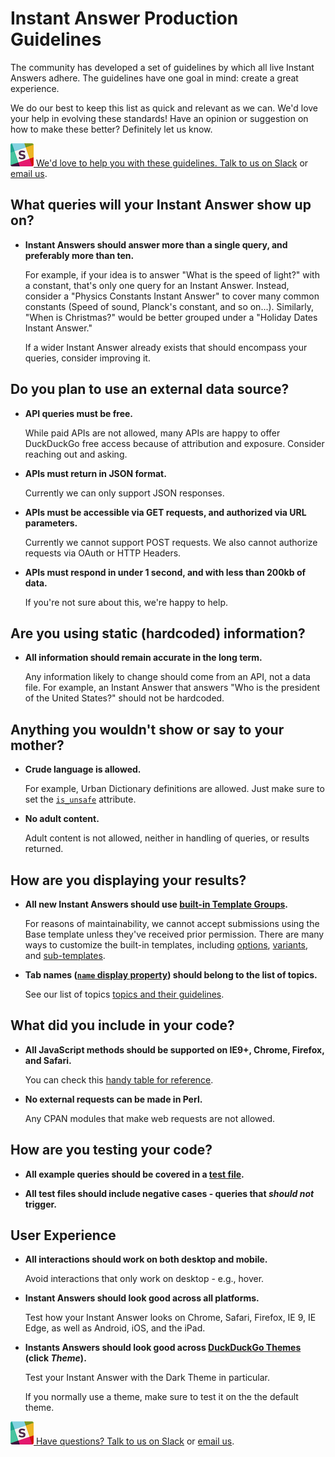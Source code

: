 # Instant Answer Production Guidelines

The community has developed a set of guidelines by which all live Instant Answers adhere. The guidelines have one goal in mind: create a great experience.

We do our best to keep this list as quick and relevant as we can. We'd love your help in evolving these standards! Have an opinion or suggestion on how to make these better? Definitely let us know.

[![slack](/duckduckhack/assets/slack.png) We'd love to help you with these guidelines. Talk to us on Slack](mailto:QuackSlack@duckduckgo.com?subject=AddMe) or [email us](mailto:open@duckduckgo.com).

## What queries will your Instant Answer show up on?

- **Instant Answers should answer more than a single query, and preferably more than ten.**

	For example, if your idea is to answer "What is the speed of light?" with a constant, that's only one query for an Instant Answer. Instead, consider a "Physics Constants Instant Answer" to cover many common constants (Speed of sound, Planck's constant, and so on...). Similarly, "When is Christmas?" would be better grouped under a "Holiday Dates Instant Answer."
	
	If a wider Instant Answer already exists that should encompass your queries, consider improving it.

## Do you plan to use an external data source?

- **API queries must be free.**

	While paid APIs are not allowed, many APIs are happy to offer DuckDuckGo free access because of attribution and exposure. Consider reaching out and asking.
	
- **APIs must return in JSON format.**

	Currently we can only support JSON responses.
	
- **APIs must be accessible via GET requests, and authorized via URL parameters.**

	Currently we cannot support POST requests. We also cannot authorize requests via OAuth or HTTP Headers.
	
- **APIs must respond in under 1 second, and with less than 200kb of data.**

	If you're not sure about this, we're happy to help.

## Are you using static (hardcoded) information?

- **All information should remain accurate in the long term.**

	Any information likely to change should come from an API, not a data file. For example, an Instant Answer that answers "Who is the president of the United States?" should not be hardcoded.
	
## Anything you wouldn't show or say to your mother?

- **Crude language is allowed.**

	For example, Urban Dictionary definitions are allowed. Just make sure to set the [`is_unsafe`](/duckduckhack/backend-reference/spice-attributes.html#spice-isunsafe) attribute.

- **No adult content.**

	Adult content is not allowed, neither in handling of queries, or results returned.
	
## How are you displaying your results?

- **All new Instant Answers should use [built-in Template Groups](/duckduckhack/frontend-reference/templates-overview.html).**

	For reasons of maintainability, we cannot accept submissions using the Base template unless they've received prior permission. There are many ways to customize the built-in templates, including [options](/duckduckhack/frontend-reference/display-reference.html), [variants](/duckduckhack/frontend-reference/variants-reference.html), and [sub-templates](/duckduckhack/frontend-reference/subtemplates.html).
	
- **Tab names ([`name` display property](/duckduckhack/frontend-reference/display-reference.html#name-string-required)) should belong to the list of topics.**

	See our list of topics [topics and their guidelines](/duckduckhack/frontend-reference/display-reference.html).
	
## What did you include in your code?

- **All JavaScript methods should be supported on IE9+, Chrome, Firefox, and Safari.**

	You can check this [handy table for reference](http://kangax.github.io/compat-table/es5/).
	
- **No external requests can be made in Perl.**

	Any CPAN modules that make web requests are not allowed.
	
## How are you testing your code?

- **All example queries should be covered in a [test file](/duckduckhack/testing-reference/test-files.html).**

- **All test files should include negative cases - queries that *should not* trigger.**
	
## User Experience

- **All interactions should work on both desktop and mobile.**

	Avoid interactions that only work on desktop - e.g., hover.
	
- **Instant Answers should look good across all platforms.**

	Test how your Instant Answer looks on Chrome, Safari, Firefox, IE 9, IE Edge, as well as Android, iOS, and the iPad.

- **Instants Answers should look good across [DuckDuckGo Themes](https://duckduckgo.com/settings) (click *Theme*).**

	Test your Instant Answer with the Dark Theme in particular. 
	
	If you normally use a theme, make sure to test it on the the default theme.

[![slack](/duckduckhack/assets/slack.png) Have questions? Talk to us on Slack](mailto:QuackSlack@duckduckgo.com?subject=AddMe) or [email us](mailto:open@duckduckgo.com).
